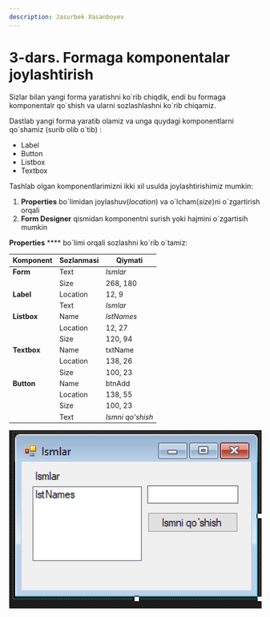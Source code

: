 ```yaml
---
description: Jasurbek Xasanboyev
---
```


# 3-dars. Formaga komponentalar joylashtirish

Sizlar bilan yangi forma yaratishni ko\`rib chiqdik, endi bu formaga komponentalr qo\`shish va ularni sozlashlashni ko\`rib chiqamiz.

Dastlab yangi forma yaratib olamiz va unga quydagi komponentlarni qo\`shamiz (surib olib o\`tib) :

* Label
* Button
* Listbox
* Textbox

Tashlab olgan komponentlarimizni ikki xil usulda joylashtirishimiz mumkin:

1. **Properties** bo\`limidan joylashuv(_location_) va o\`lcham(_size_)ni o\`zgartirish orqali
2. **Form Designer** qismidan komponentni surish yoki hajmini o\`zgartisih mumkin&#x20;

**Properties** **** bo\`limi orqali sozlashni ko\`rib o\`tamiz:

| **Komponent** | &#xD;**Sozlanmasi** | Qiymati          |
| ------------- | ------------------- | ---------------- |
| **Form**      | Text                | _Ismlar_         |
|               | Size                | 268, 180         |
| **Label**     | Location            | 12, 9            |
|               | Text                | _Ismlar_         |
| **Listbox**   | Name                | _lstNames_       |
|               | Location            | 12, 27           |
|               | Size                | 120, 94          |
| **Textbox**   | Name                | txtName          |
|               | Location            | 138, 26          |
|               | Size                | 100, 23          |
| **Button**    | Name                | btnAdd           |
|               | Location            | 138, 55          |
|               | Size                | 100, 23          |
|               | Text                | _Ismni qo'shish_ |

![](<../../../.gitbook/assets/image (65).png>)
